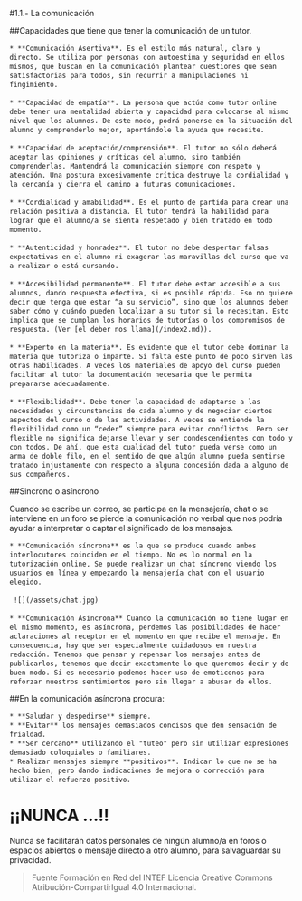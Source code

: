 #1.1.- La comunicación

##Capacidades que tiene que tener la comunicación de un tutor.

    * **Comunicación Asertiva**. Es el estilo más natural, claro y directo. Se utiliza por personas con autoestima y seguridad en ellos mismos, que buscan en la comunicación plantear cuestiones que sean satisfactorias para todos, sin recurrir a manipulaciones ni fingimiento.

    * **Capacidad de empatía**. La persona que actúa como tutor online debe tener una mentalidad abierta y capacidad para colocarse al mismo nivel que los alumnos. De este modo, podrá ponerse en la situación del alumno y comprenderlo mejor, aportándole la ayuda que necesite.

    * **Capacidad de aceptación/comprensión**. El tutor no sólo deberá aceptar las opiniones y críticas del alumno, sino también comprenderlas. Mantendrá la comunicación siempre con respeto y atención. Una postura excesivamente crítica destruye la cordialidad y la cercanía y cierra el camino a futuras comunicaciones.

    * **Cordialidad y amabilidad**. Es el punto de partida para crear una relación positiva a distancia. El tutor tendrá la habilidad para lograr que el alumno/a se sienta respetado y bien tratado en todo momento.

    * **Autenticidad y honradez**. El tutor no debe despertar falsas expectativas en el alumno ni exagerar las maravillas del curso que va a realizar o está cursando.

    * **Accesibilidad permanente**. El tutor debe estar accesible a sus alumnos, dando respuesta efectiva, si es posible rápida. Eso no quiere decir que tenga que estar “a su servicio”, sino que los alumnos deben saber cómo y cuándo pueden localizar a su tutor si lo necesitan. Esto implica que se cumplan los horarios de tutorías o los compromisos de respuesta. (Ver [el deber nos llama](/index2.md)).

    * **Experto en la materia**. Es evidente que el tutor debe dominar la materia que tutoriza o imparte. Si falta este punto de poco sirven las otras habilidades. A veces los materiales de apoyo del curso pueden facilitar al tutor la documentación necesaria que le permita prepararse adecuadamente.

    * **Flexibilidad**. Debe tener la capacidad de adaptarse a las necesidades y circunstancias de cada alumno y de negociar ciertos aspectos del curso o de las actividades. A veces se entiende la flexibilidad como un “ceder” siempre para evitar conflictos. Pero ser flexible no significa dejarse llevar y ser condescendientes con todo y con todos. De ahí, que esta cualidad del tutor pueda verse como un arma de doble filo, en el sentido de que algún alumno pueda sentirse tratado injustamente con respecto a alguna concesión dada a alguno de sus compañeros. 

##Sincrono o asíncrono

Cuando se escribe un correo, se participa en la mensajería, chat o se interviene en un foro se pierde la comunicación no verbal que nos podría ayudar a interpretar o captar el significado de los mensajes.

    * **Comunicación síncrona** es la que se produce cuando ambos interlocutores coinciden en el tiempo. No es lo normal en la tutorización online, Se puede realizar un chat síncrono viendo los usuarios en línea y empezando la mensajería chat con el usuario elegido.
    
     ![](/assets/chat.jpg) 
    
    * **Comunicación Asincrona** Cuando la comunicación no tiene lugar en el mismo momento, es asíncrona, perdemos las posibilidades de hacer aclaraciones al receptor en el momento en que recibe el mensaje. En consecuencia, hay que ser especialmente cuidadosos en nuestra redacción. Tenemos que pensar y repensar los mensajes antes de publicarlos, tenemos que decir exactamente lo que queremos decir y de buen modo. Si es necesario podemos hacer uso de emoticonos para reforzar nuestros sentimientos pero sin llegar a abusar de ellos. 
    
##En la comunicación asíncrona procura:

    * **Saludar y despedirse** siempre.
    * **Evitar** los mensajes demasiados concisos que den sensación de frialdad.
    * **Ser cercano** utilizando el "tuteo" pero sin utilizar expresiones demasiado coloquiales o familiares.
    * Realizar mensajes siempre **positivos**. Indicar lo que no se ha hecho bien, pero dando indicaciones de mejora o corrección para utilizar el refuerzo positivo.

# ¡¡NUNCA ...!!
Nunca se facilitarán datos personales de ningún alumno/a en foros o espacios abiertos o mensaje directo a otro alumno, para salvaguardar su privacidad.
    

>Fuente Formación en Red del INTEF
Licencia Creative Commons Atribución-CompartirIgual 4.0 Internacional.